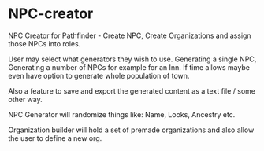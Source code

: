 # NPC-creator
NPC Creator for Pathfinder - Create NPC, Create Organizations and assign those NPCs into roles.

User may select what generators they wish to use. Generating a single NPC, Generating a number of NPCs for example for an Inn. If time allows maybe even have option to generate whole population of town.

Also a feature to save and export the generated content as a text file / some other way.

NPC Generator will randomize things like: Name, Looks, Ancestry etc.

Organization builder will hold a set of premade organizations and also allow the user to define a new org.
